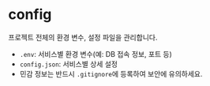 # config

프로젝트 전체의 환경 변수, 설정 파일을 관리합니다.

- `.env`: 서비스별 환경 변수(예: DB 접속 정보, 포트 등)
- `config.json`: 서비스별 상세 설정
- 민감 정보는 반드시 `.gitignore`에 등록하여 보안에 유의하세요.
